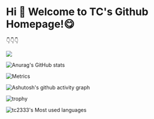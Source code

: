 # Hi 🎉 Welcome to TC's Github Homepage!😋
  👇👇👇
<!--
**tc2333/tc2333** is a ✨ _special_ ✨ repository because its `README.md` (this file) appears on your GitHub profile.

Here are some ideas to get you started:

- 🔭 I’m currently working on ...
- 🌱 I’m currently learning ...
- 👯 I’m looking to collaborate on ...
- 🤔 I’m looking for help with ...
- 💬 Ask me about ...
- 📫 How to reach me: ...
- 😄 Pronouns: ...
- ⚡ Fun fact: ...
-->
  <!-- knock code pictures 敲代码的图片 -->
  <img src="https://cdn.jsdelivr.net/gh/sun0225SUN/sun0225SUN/assets/images/coding.gif" /><br>
  
![Anurag's GitHub stats](https://github-readme-stats.vercel.app/api?username=tc2333&theme=flag-india&show_icons=true)

![Metrics](https://metrics.lecoq.io/tc2333?template=classic&base=header%2C%20activity%2C%20community%2C%20repositories%2C%20metadata&base.indepth=false&base.hireable=false&base.skip=false&config.timezone=Asia%2FShanghai)

![Ashutosh's github activity graph](https://github-readme-activity-graph.vercel.app/graph?username=tc2333&theme=dracula)

![trophy](https://github-profile-trophy.vercel.app/?username=tc2333)

![tc2333's Most used languages](https://github-readme-stats.vercel.app/api/top-langs/?username=tc2333&layout=compact&hide_border=true&langs_count=10)
